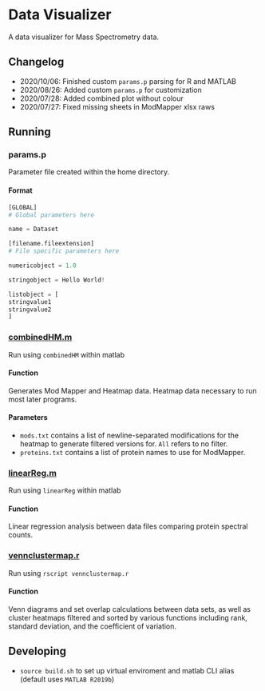 # Data Visualizer

A data visualizer for Mass Spectrometry data.

## Changelog

* 2020/10/06: Finished custom `params.p` parsing for R and MATLAB
* 2020/08/26: Added custom `params.p` for customization
* 2020/07/28: Added combined plot without colour
* 2020/07/27: Fixed missing sheets in ModMapper xlsx raws

## Running

### params.p

Parameter file created within the home directory. 

#### Format
```py
[GLOBAL]
# Global parameters here

name = Dataset

[filename.fileextension]
# File specific parameters here

numericobject = 1.0

stringobject = Hello World!

listobject = [
stringvalue1
stringvalue2
]
```

### [combinedHM.m](combinedHM.m)

Run using `combinedHM` within matlab

#### Function

Generates Mod Mapper and Heatmap data. Heatmap data necessary to run most later programs.

#### Parameters

 * `mods.txt` contains a list of newline-separated modifications for the heatmap to generate filtered versions for. `All` refers to no filter.
 * `proteins.txt` contains a list of protein names to use for ModMapper.

### [linearReg.m](linearReg.m)

Run using `linearReg` within matlab

#### Function

Linear regression analysis between data files comparing protein spectral counts.

### [vennclustermap.r](vennclustermap.r)

Run using `rscript vennclustermap.r`

#### Function

Venn diagrams and set overlap calculations between data sets, as well as cluster heatmaps filtered and sorted by various functions including rank, standard deviation, and the coefficient of variation.

## Developing
 * `source build.sh` to set up virtual enviroment and matlab CLI alias (default uses `MATLAB R2019b`)
